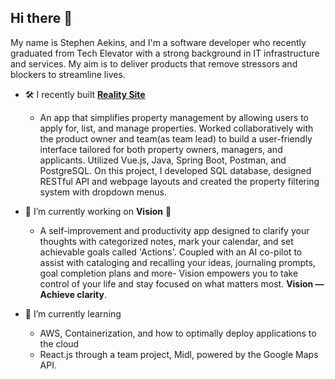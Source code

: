 ## Hi there 👋

My name is Stephen Aekins, and I'm a software developer who recently graduated from Tech Elevator with a strong background in IT infrastructure and services. My aim is to deliver products that remove stressors and blockers to streamline lives.


- 🛠️ I recently built [**Reality Site**](realitysite.netlify.app)
  - An app that simplifies property management by allowing users to apply for, list, and manage properties. Worked collaboratively with the product owner and team(as team lead) to build a user-friendly interface tailored for both property owners, managers, and applicants. Utilized Vue.js, Java, Spring Boot, Postman, and PostgreSQL. On this project, I developed SQL database, designed RESTful API and webpage layouts and created the property filtering system with dropdown menus.

- 🔬 I’m currently working on **Vision** 🔮
  - A self-improvement and productivity app designed to clarify your thoughts with categorized notes, mark your calendar, and set achievable goals called 'Actions'. Coupled with an AI co-pilot to assist with cataloging and recalling your ideas, journaling prompts, goal completion plans and more- Vision empowers you to take control of your life and stay focused on what matters most. **Vision — Achieve clarity**.

- 🌱 I’m currently learning
   - AWS, Containerization, and how to optimally deploy applications to the cloud
   - React.js through a team project, Midl, powered by the Google Maps API.

<!--
**stephenae8/stephenae8** is a ✨ _special_ ✨ repository because its `README.md` (this file) appears on your GitHub profile.

Here are some ideas to get you started:




- 🤔 I’m looking for help with ...
- 💬 Ask me about ...
- 📫 How to reach me: ...
- 😄 Pronouns: ...
- ⚡ Fun fact: ...
-->
